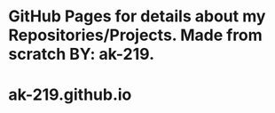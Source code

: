 # GitHub Pages for details about my Repositories/Projects. Made from scratch BY: ak-219.
# ak-219.github.io
